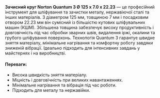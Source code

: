 **Зачисний круг Norton Quantum 3 Ø 125 x 7.0 x 22.23** — це професійний інструмент для шліфування та зачистки металу, нержавіючої сталі та інших матеріалів. З діаметром 125 мм, товщиною 7 мм і посадковим отвором 22.23 мм він сумісний із більшістю кутових шліфувальних машин (КШМ). Збільшена товщина забезпечує високу продуктивність і довговічність під час обробки зварних швів, видалення іржі, окалини та грубого шліфування поверхонь. Технологія Quantum 3 гарантує швидке зняття матеріалу, мінімальне нагрівання та комфортну роботу завдяки зниженій вібрації. Ідеально підходить для інтенсивних завдань у майстернях і на виробництві.

#### Переваги:

- Висока швидкість зняття матеріалу.
- Міцність і довговічність при великих навантаженнях.
- Мінімальне нагрівання та вібрація під час роботи.
- Підходить для металу та нержавійки.
